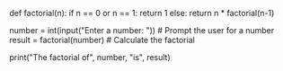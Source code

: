 def factorial(n):
    if n == 0 or n == 1:
        return 1
    else:
        return n * factorial(n-1)

number = int(input("Enter a number: "))  # Prompt the user for a number
result = factorial(number)  # Calculate the factorial

print("The factorial of", number, "is", result)
